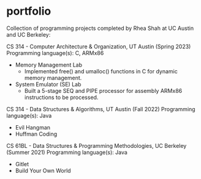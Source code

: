 # portfolio
Collection of programming projects completed by Rhea Shah at UC Austin and UC Berkeley:

CS 314 - Computer Architecture & Organization, UT Austin (Spring 2023)
Programming language(s): C, ARMx86 
- Memory Management Lab
    - Implemented free() and umalloc() functions in C for dynamic memory management. 
- System Emulator (SE) Lab
    - Built a 5-stage SEQ and PIPE processor for assembly ARMx86 instructions to be processed.

CS 314 - Data Structures & Algorithms, UT Austin (Fall 2022)
Programming language(s): Java
- Evil Hangman
- Huffman Coding

CS 61BL - Data Structures & Programming Methodologies, UC Berkeley (Summer 2021)
Programming language(s): Java
- Gitlet
- Build Your Own World
